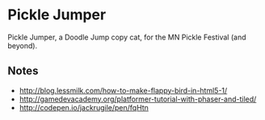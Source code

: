 # Pickle Jumper

Pickle Jumper, a Doodle Jump copy cat, for the MN Pickle Festival (and beyond).

## Notes

* http://blog.lessmilk.com/how-to-make-flappy-bird-in-html5-1/
* http://gamedevacademy.org/platformer-tutorial-with-phaser-and-tiled/
* http://codepen.io/jackrugile/pen/fqHtn
